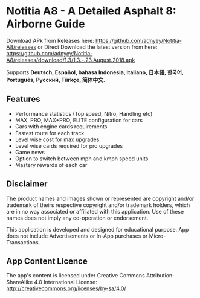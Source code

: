 # Notitia A8 - A Detailed Asphalt 8: Airborne Guide

Download APk from Releases here: https://github.com/adnyey/Notitia-A8/releases
or Direct Download the latest version from here: https://github.com/adnyey/Notitia-A8/releases/download/1.3/1.3.-.23.August.2018.apk

Supports **Deutsch, Español, bahasa Indonesia, Italiano, 日本語, 한국어, Português, Pусский, Türkçe, 简体中文.**

## Features

* Performance statistics (Top speed, Nitro, Handling etc)
* MAX, PRO, MAX+PRO, ELITE configuration for cars
* Cars with engine cards requirements
* Fastest route for each track
* Level wise cost for max upgrades
* Level wise cards required for pro upgrades
* Game news
* Option to switch between mph and kmph speed units
* Mastery rewards of each car

## Disclaimer

The product names and images shown or represented are copyright and/or trademark of theirs respective copyright and/or trademark holders, which are in no way associated or affiliated with this application. Use of these names does not imply any co-operation or endorsement.

This application is developed and designed for educational purpose. App does not include Advertisements or In-App purchases or Micro-Transactions.


## App Content Licence

The app's content is licensed under Creative Commons Attribution-ShareAlike 4.0 International License: http://creativecommons.org/licenses/by-sa/4.0/
